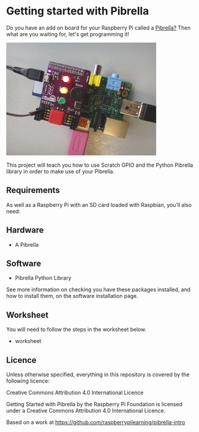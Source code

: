 # Getting started with Pibrella 

Do you have an add on board for your Raspberry Pi called a [Pibrella?](http://pibrella.com/) Then what are you waiting for, let's get programming it!

![](pibrella.JPG)

This project will teach you how to use Scratch GPIO and the Python Pibrella library in order to make use of your Pibrella.

## Requirements

As well as a Raspberry Pi with an SD card loaded with Raspbian, you'll also need:

## Hardware

- A Pibrella

## Software

- Pibrella Python Library

See more information on checking you have these packages installed, and how to install them, on the software installation page.

## Worksheet

You will need to follow the steps in the worksheet below.

- worksheet

## Licence

Unless otherwise specified, everything in this repository is covered by the following licence:

Creative Commons Attribution 4.0 International Licence

Getting Started with Pibrella by the Raspberry Pi Foundation is licensed under a Creative Commons Attribution 4.0 International Licence.

Based on a work at https://github.com/raspberrypilearning/pibrella-intro
